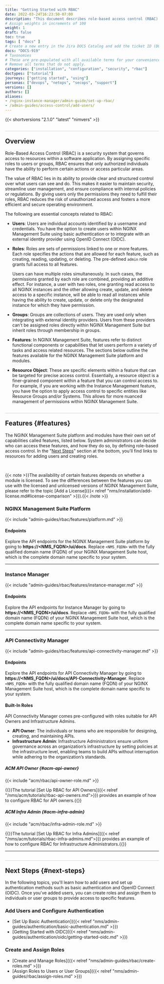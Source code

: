 ```yaml
---
title: "Getting Started with RBAC"
date: 2022-03-24T16:23:50-07:00
description: "This document describes role-based access control (RBAC) in NGINX Management Suite, outlining essential concepts and features. It serves as a starting point, linking to additional resources and how-to topics for those looking to set up and manage access controls effectively."
# Assign weights in increments of 100
weight: 1
draft: false
toc: true
tags: [ "docs" ]
# Create a new entry in the Jira DOCS Catalog and add the ticket ID (DOCS-<number>) below
docs: "DOCS-919"
# Taxonomies
# These are pre-populated with all available terms for your convenience.
# Remove all terms that do not apply.
categories: ["installation", "configuration", "security", "rbac"]
doctypes: ["tutorial"]
journeys: ["getting started", "using"]
personas: ["devops", "netops", "secops", "support"]
versions: []
authors: []
aliases:
- /nginx-instance-manager/admin-guide/set-up-rbac/
- /admin-guides/access-control/add-users/
---
```


<style>
h2 {
  border-top: 1px solid #ccc;
  padding-top:20px;
}
</style>

{{< shortversions "2.1.0" "latest" "nimvers" >}}

## Overview

Role-Based Access Control (RBAC) is a security system that governs access to resources within a software application. By assigning specific roles to users or groups, RBAC ensures that only authorized individuals have the ability to perform certain actions or access particular areas.

The value of RBAC lies in its ability to provide clear and structured control over what users can see and do. This makes it easier to maintain security, streamline user management, and ensure compliance with internal policies or regulations. By giving users only the permissions they need to fulfill their roles, RBAC reduces the risk of unauthorized access and fosters a more efficient and secure operating environment.

The following are essential concepts related to RBAC:

- **Users**: Users are individual accounts identified by a username and credentials. You have the option to create users within NGINX Management Suite using basic authentication or to integrate with an external identity provider using OpenID Connect (OIDC).
- **Roles**: Roles are sets of permissions linked to one or more features. Each role specifies the actions that are allowed for each feature, such as creating, reading, updating, or deleting. The pre-defined `admin` role grants full access to all features.

   Users can have multiple roles simultaneously. In such cases, the permissions granted by each role are combined, providing an additive effect. For instance, a user with two roles, one granting read access to all NGINX instances and the other allowing create, update, and delete access to a specific instance, will be able to read all instances while having the ability to create, update, or delete only the designated instance for which they have permission.

- **Groups**: Groups are collections of users. They are used only when integrating with external identity providers. Users from these providers can't be assigned roles directly within NGINX Management Suite but inherit roles through membership in groups.
- **Features**: In NGINX Management Suite, features refer to distinct functional components or capabilities that let users perform a variety of tasks and access related resources. The sections below outline the features available for the NGINX Management Suite platform and modules.
- **Resource Object**: These are specific elements within a feature that can be targeted for precise access control. Essentially, a resource object is a finer-grained component within a feature that you can control access to. For example, if you are working with the Instance Management feature, you have the option to apply access control to specific entities like Resource Groups and/or Systems. This allows for more nuanced management of permissions within NGINX Management Suite.

## Features {#features}

The NGINX Management Suite platform and modules have their own set of capabilities called features, listed below. System administrators can decide who can access these features, and how they do so, by defining role-based access control. In the "[Next Steps](#next-steps)" section at the bottom, you'll find links to resources for adding users and creating roles.

<br>

{{< note >}}The availability of certain features depends on whether a module is licensed. To see the differences between the features you can use with the licensed and unlicensed versions of NGINX Management Suite, please refer to the topic [Add a License]({{< relref "nms/installation/add-license.md#license-comparison" >}}).{{< /note >}}

### NGINX Management Suite Platform

{{< include "admin-guides/rbac/features/platform.md" >}}

#### Endpoints

Explore the API endpoints for the NGINX Management Suite platform by going to **https://<NMS_FQDN>/ui/docs**. Replace `<NMS_FQDN>` with the fully qualified domain name (FQDN) of your NGINX Management Suite host, which is the complete domain name specific to your system.

---

### Instance Manager

{{< include "admin-guides/rbac/features/instance-manager.md" >}}


#### Endpoints

Explore the API endpoints for Instance Manager by going to **https://<NMS_FQDN>/ui/docs**. Replace `<NMS_FQDN>` with the fully qualified domain name (FQDN) of your NGINX Management Suite host, which is the complete domain name specific to your system.

---

### API Connectivity Manager

{{< include "admin-guides/rbac/features/api-connectivity-manager.md" >}}


#### Endpoints

Explore the API endpoints for API Connectivity Manager by going to **https://<NMS_FQDN>/ui/docs/API-Connectivity-Manager**. Replace `<NMS_FQDN>` with the fully qualified domain name (FQDN) of your NGINX Management Suite host, which is the complete domain name specific to your system.

#### Built-In Roles

API Connectivity Manager comes pre-configured with roles suitable for API Owners and Infrastructure Admins.

- **API Owner**: The individuals or teams who are responsible for designing, creating, and maintaining APIs.
- **Infrastructure Admin**: Infrastructure Administrators ensure uniform governance across an organization’s infrastructure by setting policies at the infrastructure level, enabling teams to build APIs without interruption while adhering to the organization’s standards.

##### ACM API Owner {#acm-api-owner}

{{< include "acm/rbac/api-owner-role.md" >}}

{{<see-also>}}The tutorial [Set Up RBAC for API Owners]({{< relref "/nms/acm/tutorials/rbac-api-owners.md">}}) provides an example of how to configure RBAC for API owners.{{</see-also>}}

##### ACM Infra Admin {#acm-infra-admin}

{{< include "acm/rbac/infra-admin-role.md" >}}

{{<see-also>}}The tutorial [Set Up RBAC for Infra Admins]({{< relref "/nms/acm/tutorials/rbac-infra-admins.md">}}) provides an example of how to configure RBAC for Infrastructure Administrators.{{</see-also>}}

---

## Next Steps {#next-steps}

In the following topics, you'll learn how to add users and set up authentication methods such as basic authentication and OpenID Connect (OIDC). Once you've added users, you can create roles and assign them to individuals or user groups to provide access to specific features.

### Add Users and Configure Authentication

- [Set Up Basic Authentication]({{< relref "nms/admin-guides/authentication/basic-authentication.md" >}})
- [Getting Started with OIDC]({{< relref "nms/admin-guides/authentication/oidc/getting-started-oidc.md" >}})

### Create and Assign Roles

- [Create and Manage Roles]({{< relref "nms/admin-guides/rbac/create-roles.md" >}})
- [Assign Roles to Users or User Groups]({{< relref "nms/admin-guides/rbac/assign-roles.md" >}})
